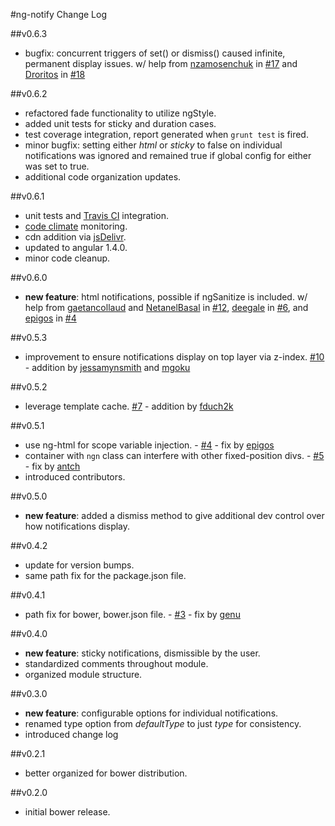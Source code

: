 #ng-notify Change Log

##v0.6.3
- bugfix: concurrent triggers of set() or dismiss() caused infinite, permanent display issues. w/ help from [nzamosenchuk](https://github.com/nzamosenchuk) in [#17](https://github.com/matowens/ng-notify/issues/17) and [Droritos](https://github.com/Droritos) in [#18](https://github.com/matowens/ng-notify/issues/18)

##v0.6.2
- refactored fade functionality to utilize ngStyle.
- added unit tests for sticky and duration cases.
- test coverage integration, report generated when `grunt test` is fired.
- minor bugfix: setting either *html* or *sticky* to false on individual notifications was ignored and remained true if global config for either was set to true.
- additional code organization updates.

##v0.6.1
- unit tests and [Travis CI](https://travis-ci.org/matowens/ng-notify) integration.
- [code climate](https://codeclimate.com/github/matowens/ng-notify) monitoring.
- cdn addition via [jsDelivr](http://www.jsdelivr.com/#!angular.ng-notify).
- updated to angular 1.4.0.
- minor code cleanup.

##v0.6.0
- **new feature**: html notifications, possible if ngSanitize is included. w/ help from [gaetancollaud](https://github.com/gaetancollaud) and [NetanelBasal](https://github.com/NetanelBasal) in [#12](https://github.com/matowens/ng-notify/issues/12), [deegale](https://github.com/deegale) in [#6](https://github.com/matowens/ng-notify/issues/6), and [epigos](https://github.com/epigos) in [#4](https://github.com/matowens/ng-notify/pull/4)

##v0.5.3
- improvement to ensure notifications display on top layer via z-index. [#10](https://github.com/matowens/ng-notify/pull/10) - addition by [jessamynsmith](https://github.com/jessamynsmith) and [mgoku](https://github.com/mgoku)

##v0.5.2
- leverage template cache. [#7](https://github.com/matowens/ng-notify/pull/7) - addition by [fduch2k](https://github.com/fduch2k)

##v0.5.1
- use ng-html for scope variable injection. - [#4](https://github.com/matowens/ng-notify/pull/4) - fix by [epigos](https://github.com/epigos)
- container with `ngn` class can interfere with other fixed-position divs. - [#5](https://github.com/matowens/ng-notify/issues/5) - fix by [antch](https://github.com/antch)
- introduced contributors.

##v0.5.0
- **new feature**: added a dismiss method to give additional dev control over how notifications display.

##v0.4.2
- update for version bumps.
- same path fix for the package.json file.

##v0.4.1
- path fix for bower, bower.json file. - [#3](https://github.com/matowens/ng-notify/pull/3/files) - fix by [genu](https://github.com/genu)

##v0.4.0
- **new feature**: sticky notifications, dismissible by the user.
- standardized comments throughout module.
- organized module structure.

##v0.3.0
- **new feature**: configurable options for individual notifications.
- renamed type option from *defaultType* to just *type* for consistency.
- introduced change log

##v0.2.1
- better organized for bower distribution.

##v0.2.0
- initial bower release.
